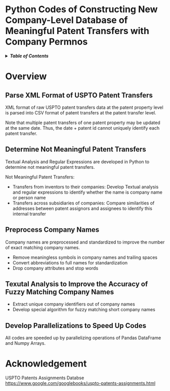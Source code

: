 # Python Codes of Constructing New Company-Level Database of Meaningful Patent Transfers with Company Permnos

<details>
<summary><strong><em>Table of Contents</em></strong></summary>

- [Overview](#overview)
  - [Parse XML Format of USPTO Patent Transfers](#parse-xml-format-of-uspto-patent-transfers)
  - [Determine Not Meaningful Patent Transfers](#determine-not-meaningful-patent-transfers)
  - [Preprocess Company Names](#preprocess-company-names)
  - [Texutal Analysis to Improve the Accuracy of Fuzzy Matching Company Names](#texutal-analysis-to-improve-the-accuracy-of-fuzzy-matching-company-names)
  - [Develop Parallelizations to Speed Up Codes](#develop-parallelizations-to-speed-up-codes)
- [Acknowledgement](#acknowledgement)

</details>

# Overview

## Parse XML Format of USPTO Patent Transfers
XML format of raw USPTO patent transfers data at the patent property level is parsed into CSV format of patent transfers at the patent transfer level. 

Note that multiple patent transfers of one patent property may be updated at the same date. Thus, the date + patent id cannot uniquely identify each patent transfer. 

## Determine Not Meaningful Patent Transfers 
Textual Analysis and Regular Expressions are developed in Python to determine not meaningful patent transfers.

Not Meaningful Patent Transfers:
* Transfers from inventors to their companies: Develop Textual analysis and regular expressions to identify whether the name is company name or person name
* Transfers across subsidiaries of companies: Compare similarities of addresses between patent assignors and assignees to identify this internal transfer

## Preprocess Company Names
Company names are preprocessed and standardized to improve the number of exact matching company names.
* Remove meaningless symbols in company names and trailing spaces
* Convert abbreviations to full names for standardization
* Drop company attributes and stop words

## Texutal Analysis to Improve the Accuracy of Fuzzy Matching Company Names
* Extract unique company identifiers out of company names 
* Develop special algorithm for fuzzy matching short company names 

## Develop Parallelizations to Speed Up Codes
All codes are speeded up by parallelizing operations of Pandas DataFrame and Numpy Arrays.

# Acknowledgement
USPTO Patents Assignments Databse https://www.google.com/googlebooks/uspto-patents-assignments.html
